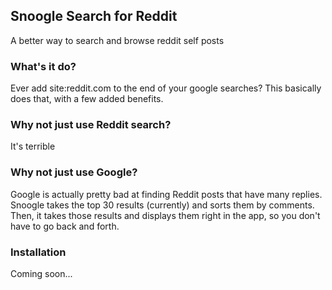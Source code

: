 ## Snoogle Search for Reddit

A better way to search and browse reddit self posts

### What's it do?

Ever add site:reddit.com to the end of your google searches?
This basically does that, with a few added benefits.

### Why not just use Reddit search?

It's terrible

### Why not just use Google?

Google is actually pretty bad at finding Reddit posts that have many replies. Snoogle takes the top 30 results (currently) and sorts them by comments. Then, it takes those results and displays them right in the app, so you don't have to go back and forth.

### Installation

Coming soon...

